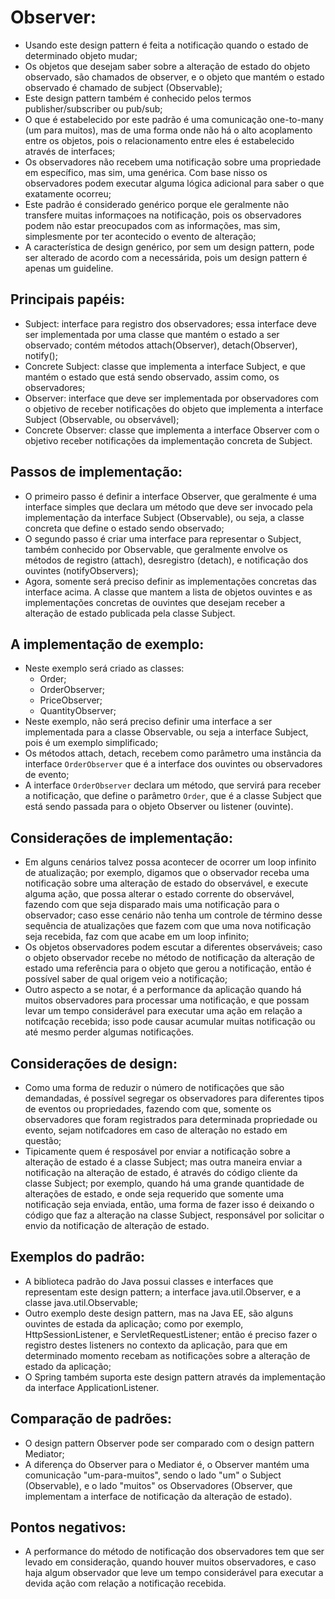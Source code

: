 # Observer:
 - Usando este design pattern é feita a notificação quando o estado de determinado objeto mudar;
 - Os objetos que desejam saber sobre a alteração de estado do objeto observado, são chamados
de observer, e o objeto que mantém o estado observado é chamado de subject (Observable);
 - Este design pattern também é conhecido pelos termos publisher/subscriber ou pub/sub;
 - O que é estabelecido por este padrão é uma comunicação one-to-many (um para muitos), mas de uma forma
onde não há o alto acoplamento entre os objetos, pois o relacionamento entre eles é estabelecido através
de interfaces;
 - Os observadores não recebem uma notificação sobre uma propriedade em específico, mas sim, uma genérica.
Com base nisso os observadores podem executar alguma lógica adicional para saber o que exatamente ocorreu;
 - Este padrão é considerado genérico porque ele geralmente não transfere muitas informaçoes na
notificação, pois os observadores podem não estar preocupados com as informações, mas sim, simplesmente
por ter acontecido o evento de alteração;
 - A característica de design genérico, por sem um design pattern, pode ser alterado de acordo com a
necessárida, pois um design pattern é apenas um guideline.

## Principais papéis:
 - Subject: interface para registro dos observadores; essa interface deve ser implementada por uma classe
que mantém o estado a ser observado; contém métodos attach(Observer), detach(Observer), notify();
 - Concrete Subject: classe que implementa a interface Subject, e que mantém o estado que está sendo observado,
assim como, os observadores;
 - Observer: interface que deve ser implementada por observadores com o objetivo de receber notificações
do objeto que implementa a interface Subject (Observable, ou observável);
 - Concrete Observer: classe que implementa a interface Observer com o objetivo receber notificações da
implementação concreta de Subject.

## Passos de implementação:
 - O primeiro passo é definir a interface Observer, que geralmente é uma interface simples que declara
um método que deve ser invocado pela implementação da interface Subject (Observable), ou seja, a
classe concreta que define o estado sendo observado;
 - O segundo passo é criar uma interface para representar o Subject, também conhecido por Observable,
que geralmente envolve os métodos de registro (attach), desregistro (detach), e notificação dos ouvintes
(notifyObservers);
 - Agora, somente será preciso definir as implementações concretas das interface acima. A classe que mantem
a lista de objetos ouvintes e as implementações concretas de ouvintes que desejam receber a alteração de
estado publicada pela classe Subject.

## A implementação de exemplo:
 - Neste exemplo será criado as classes:
    - Order;
    - OrderObserver;
    - PriceObserver;
    - QuantityObserver;
 - Neste exemplo, não será preciso definir uma interface a ser implementada para a classe Observable, ou
seja a interface Subject, pois é um exemplo simplificado;
 - Os métodos attach, detach, recebem como parâmetro uma instância da interface `OrderObserver` que é a
interface dos ouvintes ou observadores de evento;
 - A interface `OrderObserver` declara um método, que servirá para receber a notificação, que define
o parâmetro `Order`, que é a classe Subject que está sendo passada para o objeto Observer ou
listener (ouvinte).

## Considerações de implementação:
 - Em alguns cenários talvez possa acontecer de ocorrer um loop infinito de atualização; por exemplo, digamos
que o observador receba uma notificação sobre uma alteração de estado do observável, e execute alguma ação,
que possa alterar o estado corrente do observável, fazendo com que seja disparado mais uma notificação para o
observador; caso esse cenário não tenha um controle de término desse sequência de atualizações que fazem com
que uma nova notificação seja recebida, faz com que acabe em um loop infinito;
 - Os objetos observadores podem escutar a diferentes observáveis; caso o objeto observador recebe no método
de notificação da alteração de estado uma referência para o objeto que gerou a notificação, então é possível
saber de qual origem veio a notificação;
 - Outro aspecto a se notar, é a performance da aplicação quando há muitos observadores para processar uma
notificação, e que possam levar um tempo considerável para executar uma ação em relação a notifcação
recebida; isso pode causar acumular muitas notificação ou até mesmo perder algumas notificações.

## Considerações de design:
 - Como uma forma de reduzir o número de notificações que são demandadas, é possível segregar os observadores
para diferentes tipos de eventos ou propriedades, fazendo com que, somente os observadores que foram
registrados para determinada propriedade ou evento, sejam notifcadores em caso de alteração no estado em
questão;
 - Tipicamente quem é resposável por enviar a notificação sobre a alteração de estado é a classe Subject; mas
outra maneira enviar a notificação na alteração de estado, é através do código cliente da classe Subject; por
exemplo, quando há uma grande quantidade de alterações de estado, e onde seja requerido que somente uma
notificação seja enviada, então, uma forma de fazer isso é deixando o código que faz a alteração na classe
Subject, responsável por solicitar o envio da notificação de alteração de estado.

## Exemplos do padrão:
 - A biblioteca padrão do Java possui classes e interfaces que representam este design pattern; a interface
java.util.Observer, e a classe java.util.Observable;
 - Outro exemplo deste design pattern, mas na Java EE, são alguns ouvintes de estada da aplicação; como por
exemplo, HttpSessionListener, e ServletRequestListener; então é preciso fazer o registro destes listeners
no contexto da aplicação, para que em determinado momento recebam as notificações sobre a alteração de estado
da aplicação;
 - O Spring também suporta este design pattern através da implementação da interface ApplicationListener.

## Comparação de padrões:
 - O design pattern Observer pode ser comparado com o design pattern Mediator;
 - A diferença do Observer para o Mediator é, o Observer mantém uma comunicação "um-para-muitos", sendo o lado
"um" o Subject (Observable), e o lado "muitos" os Observadores (Observer, que implementam a interface de
notificação da alteração de estado).

## Pontos negativos:
 - A performance do método de notificação dos observadores tem que ser levado em consideração, quando houver
muitos observadores, e caso haja algum observador que leve um tempo considerável para executar a devida ação
com relação a notificação recebida.
